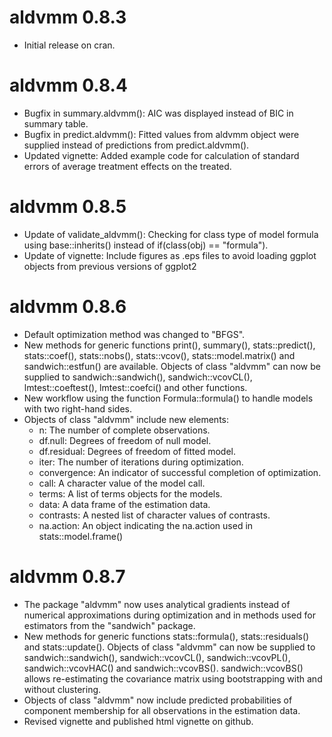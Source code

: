 # aldvmm 0.8.3

* Initial release on cran.

# aldvmm 0.8.4

* Bugfix in summary.aldvmm(): AIC was displayed instead of BIC in summary table.
* Bugfix in predict.aldvmm(): Fitted values from aldvmm object were supplied instead of predictions from predict.aldvmm().
* Updated vignette: Added example code for calculation of standard errors of average treatment effects on the treated.

# aldvmm 0.8.5

* Update of validate_aldvmm(): Checking for class type of model formula using base::inherits() instead of if(class(obj) == "formula").
* Update of vignette: Include figures as .eps files to avoid loading ggplot objects from previous versions of ggplot2

# aldvmm 0.8.6
* Default optimization method was changed to "BFGS".
* New methods for generic functions print(), summary(), stats::predict(), stats::coef(), stats::nobs(), stats::vcov(), stats::model.matrix() and sandwich::estfun() are available. Objects of class "aldvmm" can now be supplied to sandwich::sandwich(), sandwich::vcovCL(), lmtest::coeftest(), lmtest::coefci() and other functions.
* New workflow using the function Formula::formula() to handle models with two right-hand sides.
* Objects of class "aldvmm" include new elements:
  * n: The number of complete observations.
  * df.null: Degrees of freedom of null model.
  * df.residual: Degrees of freedom of fitted model.
  * iter: The number of iterations during optimization.
  * convergence: An indicator of successful completion of optimization.
  * call: A character value of the model call.
  * terms: A list of terms objects for the models.
  * data: A data frame of the estimation data.
  * contrasts: A nested list of character values of contrasts.
  * na.action: An object indicating the na.action used in stats::model.frame()
  
# aldvmm 0.8.7
* The package "aldvmm" now uses analytical gradients instead of numerical approximations during optimization and in methods used for estimators from the "sandwich" package.
* New methods for generic functions stats::formula(), stats::residuals() and stats::update(). Objects of class "aldvmm" can now be supplied to sandwich::sandwich(), sandwich::vcovCL(), sandwich::vcovPL(), sandwich::vcovHAC() and sandwich::vcovBS(). sandwich::vcovBS() allows re-estimating the covariance matrix using bootstrapping with and without clustering.
* Objects of class "aldvmm" now include predicted probabilities of component membership for all observations in the estimation data.
* Revised vignette and published html vignette on github.
